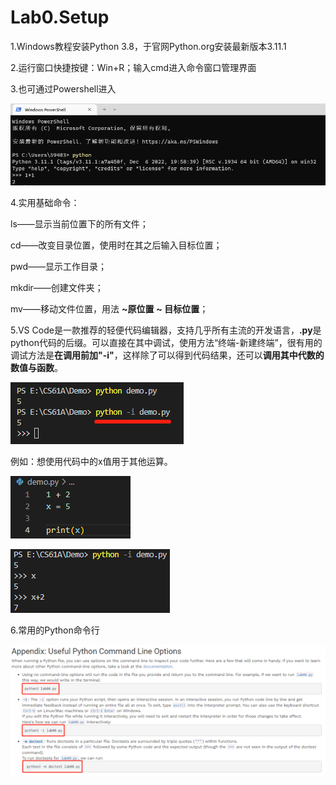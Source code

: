 # Lab0.Setup

1.Windows教程安装Python 3.8，于官网Python.org安装最新版本3.11.1

2.运行窗口快捷按键：Win+R；输入cmd进入命令窗口管理界面

3.也可通过Powershell进入

![](image/1675752613840_igkPMjHSmG.png)

4.实用基础命令：

ls——显示当前位置下的所有文件；

cd——改变目录位置，使用时在其之后输入目标位置；

pwd——显示工作目录；

mkdir——创建文件夹；

mv——移动文件位置，用法 **\~原位置** **\~ 目标位置**；

5.VS Code是一款推荐的轻便代码编辑器，支持几乎所有主流的开发语言，**.py**是python代码的后缀。可以直接在其中调试，使用方法“终端-新建终端”，很有用的调试方法是**在调用前加"-i"**，这样除了可以得到代码结果，还可以**调用其中代数的数值与函数**。

![](image/1675754717063_LpGL7OrL_B.png)

例如：想使用代码中的x值用于其他运算。

![](image/1675754897276_MBZ5jflfyq.png)

![](image/1675754970967_UZSBIu5NXV.png)

6.常用的Python命令行

![](image/1675822920601_9aB3hZuH8f.png)
